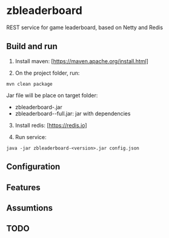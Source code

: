 # zbleaderboard
REST service for game leaderboard, based on Netty and Redis

## Build and run
1. Install maven: [https://maven.apache.org/install.html]

2. On the project folder, run:
```maven
mvn clean package
```
Jar file will be place on target folder:
  - zbleaderboard-<version>.jar 
  - zbleaderboard-<version>-full.jar: jar with dependencies 

3. Install redis: [https://redis.io]

4. Run service:
```
java -jar zbleaderboard-<version>.jar config.json
```


## Configuration

## Features

## Assumtions

## TODO

